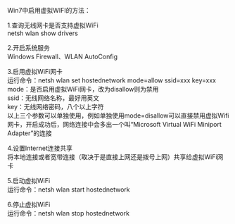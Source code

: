 Win7中启用虚拟WIFI的方法：

1.查询无线网卡是否支持虚拟WiFi<br/>
netsh wlan show drivers

2.开启系统服务<br/>
Windows Firewall、WLAN AutoConfig

3.启用虚拟WiFi网卡<br/>
运行命令：netsh wlan set hostednetwork mode=allow ssid=xxx key=xxx<br/>
mode：是否启用虚拟WiFi网卡，改为disallow则为禁用<br/>
ssid：无线网络名称，最好用英文<br/>
key：无线网络密码，八个以上字符<br/>
以上三个参数可以单独使用，例如单独使用mode=disallow可以直接禁用虚拟Wifi网卡，开启成功后，网络连接中会多出一个叫“Microsoft Virtual WiFi Miniport Adapter”的连接

4.设置Internet连接共享<br/>
将本地连接或者宽带连接（取决于是直接上网还是拨号上网）共享给虚拟WiFi网卡

5.启动虚拟WiFi<br/>
运行命令：netsh wlan start hostednetwork

6.停止虚拟WiFi<br/>
运行命令：netsh wlan stop hostednetwork
